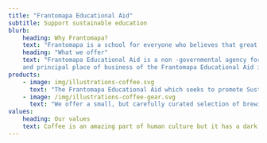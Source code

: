 ```yaml
---
title: "Frantomapa Educational Aid"
subtitle: Support sustainable education
blurb:
    heading: Why Frantomapa?
    text: "Frantomapa is a school for everyone who believes that great education shouldn't just taste good, it should do good too." 
    heading: "What we offer"
    text: "Frantomapa Educational Aid is a non -governmental agency formed in Ghana on the 8th of May, 2016. The registered office 
    and principal place of business of the Frantomapa Educational Aid is in Accra."
products:
    - image: img/illustrations-coffee.svg
      text: "The Frantomapa Educational Aid which seeks to promote Sustainable Development Goal 4 (SDG4) Thus; Quality Education and by it’s regulations, it’s required         to carry on the business of:"
    - image: /img/illustrations-coffee-gear.svg
      text: "We offer a small, but carefully curated selection of brewing gear and tools for every taste and experience level. No matter if you roast your own beans or just bought your first french press, you’ll find a gadget to fall in love with in our shop."
values:
    heading: Our values
    text: Coffee is an amazing part of human culture but it has a dark side too – one of colonialism and mindless abuse of natural resources and human lives. We want to turn this around and return the coffee trade to the drink’s exhilarating, empowering and unifying nature.
---
```


